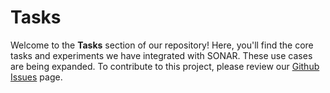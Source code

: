 # Tasks

Welcome to the **Tasks** section of our repository! Here, you'll find the core tasks and experiments we have integrated with SONAR. These use cases are being expanded. To contribute to this project, please review our [Github Issues](https://github.com/redacted/sonar/issues) page.
